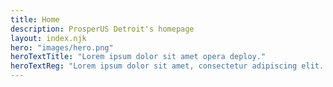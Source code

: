 ```yaml
---
title: Home
description: ProsperUS Detroit's homepage
layout: index.njk
hero: "images/hero.png"
heroTextTitle: "Lorem ipsum dolor sit amet opera deploy."
heroTextReg: "Lorem ipsum dolor sit amet, consectetur adipiscing elit. Consequat ut sagittis ac purus turpis. In sit tortor etiam interdum donec libero at."
---
```


